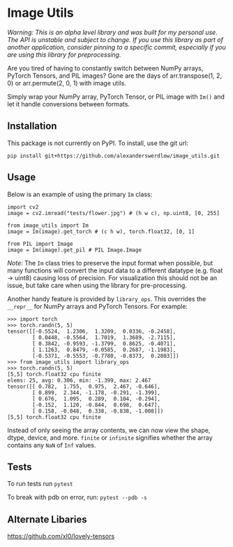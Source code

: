 # Image Utils

_Warning: This is an alpha level library and was built for my personal use. The API is unstable and subject to change. If you use this library as part of another application, consider pinning to a specific commit, especially if you are using this library for preprocessing._

Are you tired of having to constantly switch between NumPy arrays, PyTorch Tensors, and PIL images? Gone are the days of arr.transpose(1, 2, 0) or arr.permute(2, 0, 1) with image utils.

Simply wrap your NumPy array, PyTorch Tensor, or PIL image with `Im()` and let it handle conversions between formats.

## Installation

This package is not currently on PyPI. To install, use the git url:

```
pip install git+https://github.com/alexanderswerdlow/image_utils.git
```

## Usage

Below is an example of using the primary `Im` class:

```
import cv2
image = cv2.imread("tests/flower.jpg") # (h w c), np.uint8, [0, 255]

from image_utils import Im
image = Im(image).get_torch # (c h w), torch.float32, [0, 1]

from PIL import Image
image = Im(image).get_pil # PIL Image.Image
```

_Note:_ The `Im` class tries to preserve the input format when possible, but many functions will convert the input data to a different datatype (e.g. float -> uint8) causing loss of precision. For visualization this should not be an issue, but take care when using the library for pre-processing.

Another handy feature is provided by `library_ops`. This overrides the `__repr__` for NumPy arrays and PyTorch Tensors. For example:

```console
>>> import torch
>>> torch.randn(5, 5)
tensor([[-0.5524,  1.2306,  1.3209,  0.0336, -0.2458],
        [ 0.0448, -0.5564,  1.7019,  1.3689, -2.7115],
        [ 0.3842, -0.9593, -1.3799,  0.8625, -0.4071],
        [ 1.1263,  0.8479, -0.0585,  0.2687, -1.1983],
        [-0.5371, -0.5553, -0.7780, -0.8373,  0.2803]])
>>> from image_utils import library_ops
>>> torch.randn(5, 5)
[5,5] torch.float32 cpu finite
elems: 25, avg: 0.306, min: -1.399, max: 2.467
tensor([[ 0.782,  1.755,  0.975,  2.467, -0.646],
        [ 0.899,  2.344, -1.178, -0.291, -1.399],
        [ 0.676,  1.095,  0.289,  0.104, -0.294],
        [-0.152,  1.120, -0.844,  0.698,  0.647],
        [ 0.158, -0.048,  0.338, -0.838, -1.008]])
[5,5] torch.float32 cpu finite
```

Instead of only seeing the array contents, we can now view the shape, dtype, device, and more. `finite` or `infinite` signifies whether the array contains any `NaN` of `Inf` values.

## Tests

To run tests run `pytest`

To break with pdb on error, run: `pytest --pdb -s`

## Alternate Libaries

https://github.com/xl0/lovely-tensors
